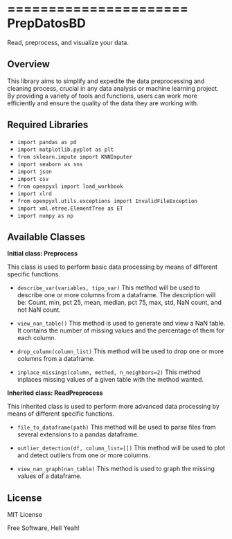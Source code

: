 ======================
PrepDatosBD
======================

Read, preprocess, and visualize your data.

Overview
----------------------

This library aims to simplify and expedite the data preprocessing and cleaning process, crucial in any data analysis or machine learning project. By providing a variety of tools and functions, users can work more efficiently and ensure the quality of the data they are working with.

Required Libraries
----------------------

- ``import pandas as pd``
- ``import matplotlib.pyplot as plt``
- ``from sklearn.impute import KNNImputer``
- ``import seaborn as sns``
- ``import json``
- ``import csv``
- ``from openpyxl import load_workbook``
- ``import xlrd``
- ``from openpyxl.utils.exceptions import InvalidFileException``
- ``import xml.etree.ElementTree as ET``
- ``import numpy as np``

Available Classes
----------------------

**Initial class: Preprocess**

This class is used to perform basic data processing by means of different specific functions.

- ``describe_var(variables, tipo_var)``
    This method will be used to describe one or more columns from a dataframe. The description will be: Count, min, pct 25, mean, median, pct 75, max, std, NaN count, and not NaN count.

- ``view_nan_table()``
    This method is used to generate and view a NaN table. It contains the number of missing values and the percentage of them for each column.

- ``drop_column(column_list)``
    This method will be used to drop one or more columns from a dataframe.

- ``inplace_missings(column, method, n_neighbors=2)``
    This method inplaces missing values of a given table with the method wanted.

**Inherited class: ReadPreprocess**

This inherited class is used to perform more advanced data processing by means of different specific functions.

- ``file_to_dataframe(path)``
    This method will be used to parse files from several extensions to a pandas dataframe.

- ``outlier_detection(df, column_list=[])``
    This method will be used to plot and detect outliers from one or more columns.

- ``view_nan_graph(nan_table)``
    This method is used to graph the missing values of a dataframe.

License
----------------------

MIT License

Free Software, Hell Yeah!
